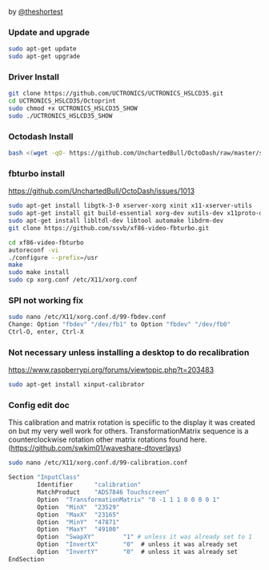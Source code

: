 by [@theshortest](https://github.com/theshortest)

### Update and upgrade

```bash
sudo apt-get update
sudo apt-get upgrade
```

### Driver Install

```bash
git clone https://github.com/UCTRONICS/UCTRONICS_HSLCD35.git
cd UCTRONICS_HSLCD35/Octoprint
sudo chmod +x UCTRONICS_HSLCD35_SHOW
sudo ./UCTRONICS_HSLCD35_SHOW
```

### Octodash Install

```bash
bash <(wget -qO- https://github.com/UnchartedBull/OctoDash/raw/master/scripts/install.sh)
```

### fbturbo install

https://github.com/UnchartedBull/OctoDash/issues/1013

```bash
sudo apt-get install libgtk-3-0 xserver-xorg xinit x11-xserver-utils
sudo apt-get install git build-essential xorg-dev xutils-dev x11proto-dri2-dev
sudo apt-get install libltdl-dev libtool automake libdrm-dev
git clone https://github.com/ssvb/xf86-video-fbturbo.git

cd xf86-video-fbturbo
autoreconf -vi
./configure --prefix=/usr
make
sudo make install
sudo cp xorg.conf /etc/X11/xorg.conf
```

### SPI not working fix

```bash
sudo nano /etc/X11/xorg.conf.d/99-fbdev.conf
Change: Option "fbdev" "/dev/fb1" to Option "fbdev" "/dev/fb0"
Ctrl-O, enter, Ctrl-X
```

### Not necessary unless installing a desktop to do recalibration

https://www.raspberrypi.org/forums/viewtopic.php?t=203483

```bash
sudo apt-get install xinput-calibrator
```

### Config edit doc

This calibration and matrix rotation is speciific to the display it was created on but my very well work for others.
TransformationMatrix sequence is a counterclockwise rotation other matrix rotations found here. (https://github.com/swkim01/waveshare-dtoverlays)

```bash
sudo nano /etc/X11/xorg.conf.d/99-calibration.conf

Section "InputClass"
        Identifier      "calibration"
        MatchProduct    "ADS7846 Touchscreen"
        Option  "TransformationMatrix" "0 -1 1 1 0 0 0 0 1"
        Option  "MinX"  "23529"
        Option  "MaxX"  "23165"
        Option  "MinY"  "47871"
        Option  "MaxY"  "49100"
        Option  "SwapXY"        "1" # unless it was already set to 1
        Option  "InvertX"       "0"  # unless it was already set
        Option  "InvertY"       "0"  # unless it was already set
EndSection
```
